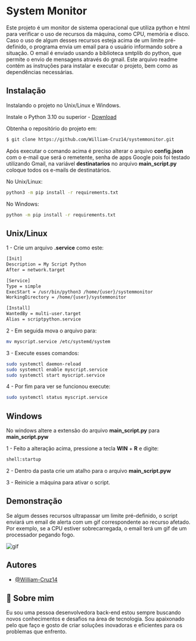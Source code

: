 
# System Monitor

Este projeto é um monitor de sistema operacional que utiliza python e html para verificar o uso de recursos da máquina, como CPU, memória e disco. Caso o uso de algum desses recursos esteja acima de um limite pré-definido, o programa envia um email para o usuário informando sobre a situação. O email é enviado usando a biblioteca smtplib do python, que permite o envio de mensagens através do gmail. Este arquivo readme contém as instruções para instalar e executar o projeto, bem como as dependências necessárias.


## Instalação

Instalando o projeto no Unix/Linux e Windows.

Instale o Python 3.10 ou superior -
[Download](https://www.python.org/)

Obtenha o repositório do projeto em:

```bash  
$ git clone https://github.com/William-Cruz14/systemmonitor.git
```
Após executar o comando acima é preciso alterar o arquivo **config.json** com o e-mail que será o remetente, senha de apps Google pois foi testado utilizando Gmail, na variável **destinatarios** no arquivo **main_script.py** coloque todos os e-mails de destinatários.

No Unix/Linux:
```bash
python3 -m pip install -r requirements.txt
```
No Windows:
```bash
python -m pip install -r requirements.txt
```

## Unix/Linux

1 - Crie um arquivo **.service** como este:
```bash
[Init]
Description = My Script Python
After = network.target

[Service]
Type = simple
ExecStart = /usr/bin/python3 /home/{user}/systemmonitor
WorkingDirectory = /home/{user}/systemmonitor

[Install]
WantedBy = multi-user.target
Alias = scriptpython.service

```
2 - Em seguida mova o arquivo para:

```bash
mv myscript.service /etc/systemd/system
```
3 - Execute esses comandos:
```bash
sudo systemctl daemon-reload
sudo systemctl enable myscript.service
sudo systemctl start myscript.service
```
4 - Por fim para ver se funcionou execute:
```bash
sudo systemctl status myscript.service
```

## Windows

No windows altere a extensão do arquivo **main_script.py** para **main_script.pyw**

1 - Feito a alteração acima, pressione a tecla **WIN** + **R** e digite:
```bash
shell:startup
```
2 - Dentro da pasta crie um atalho para o arquivo **main_script.pyw**

3 - Reinicie a máquina para ativar o script.
## Demonstração

Se algum desses recursos ultrapassar um limite pré-definido, o script enviará um email de alerta com um gif correspondente ao recurso afetado. Por exemplo, se a CPU estiver sobrecarregada, o email terá um gif de um processador pegando fogo.

![gif](https://i.ibb.co/3013J4Z/CPU.gif)
## Autores

- [@William-Cruz14](https://github.com/William-Cruz14)


## 🚀 Sobre mim
Eu sou uma pessoa desenvolvedora back-end estou sempre buscando novos conhecimentos e desafios na área de tecnologia. Sou apaixonado pelo que faço e gosto de criar soluções inovadoras e eficientes para os problemas que enfrento.

